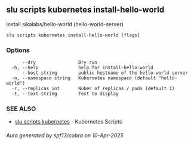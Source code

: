 ## slu scripts kubernetes install-hello-world

Install sikalabs/hello-world (hello-world-server)

```
slu scripts kubernetes install-hello-world [flags]
```

### Options

```
      --dry                Dry run
  -h, --help               help for install-hello-world
      --host string        public hostname of the hello-world server
  -n, --namespace string   Kubernetes namespace (default "hello-world")
  -r, --replicas int       Nuber of replicas / pods (default 1)
  -t, --text string        Text to display
```

### SEE ALSO

* [slu scripts kubernetes](slu_scripts_kubernetes.md)	 - Kubernetes Scripts

###### Auto generated by spf13/cobra on 10-Apr-2025
